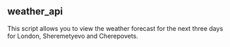 ## weather_api
This script allows you to view the weather forecast for the next three days for London, Sheremetyevo and Cherepovets. 
